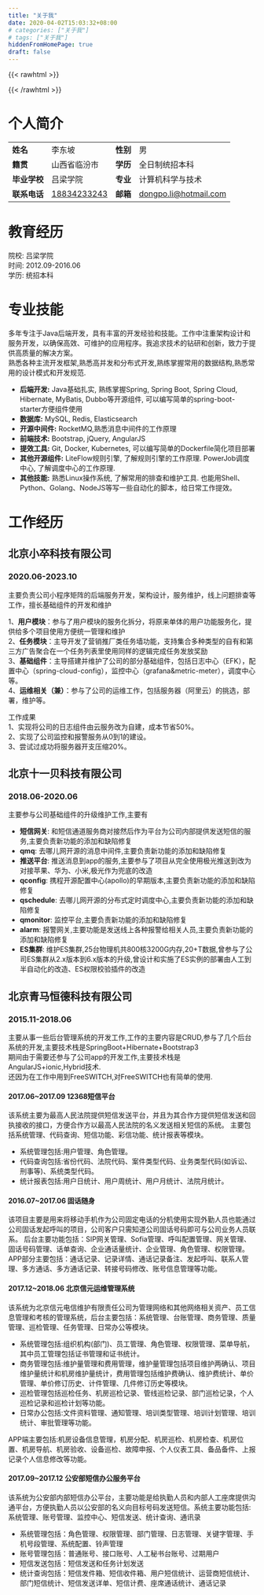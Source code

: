 ```yaml
---
title: "关于我"
date: 2020-04-02T15:03:32+08:00
# categories: ["关于我"]
# tags: ["关于我"]
hiddenFromHomePage: true
draft: false
---
```


{{< rawhtml >}}
<!-- Shortcodes -->
<style>

    header.header {
        display: none;
    }
    header.post-header {
        display: none;
    }
    .footer {
        display: none;
    }

</style>
{{< /rawhtml >}}




<!-- 找工作了,简历附上 -->
<!--more-->

# 个人简介

|    |    |    |    |
| --- | --- | --- | --- |
| **姓名** | 李东坡 | **性别** | 男 |
| **籍贯** | 山西省临汾市 | **学历** | 全日制统招本科 |
| **毕业学校** | 吕梁学院 | **专业** | 计算机科学与技术 |
| **联系电话** | [18834233243](tel:18834233243) | **邮箱** | [dongpo.li@hotmail.com](mailto:dongpo.li@hotmail.com) |

# 教育经历
院校: 吕梁学院  
时间: 2012.09-2016.06  
学历: 统招本科  


# 专业技能

多年专注于Java后端开发，具有丰富的开发经验和技能。工作中注重架构设计和服务开发，以确保高效、可维护的应用程序。我追求技术的钻研和创新，致力于提供高质量的解决方案。  
熟悉各种主流开发框架,熟悉高并发和分布式开发,熟练掌握常用的数据结构,熟悉常用的设计模式和开发规范.

- **后端开发:** Java基础扎实, 熟练掌握Spring, Spring Boot, Spring Cloud, Hibernate, MyBatis, Dubbo等开源组件, 可以编写简单的spring-boot-starter方便组件使用
- **数据库:** MySQL, Redis, Elasticsearch
- **开源中间件:** RocketMQ,熟悉消息中间件的工作原理
- **前端技术:** Bootstrap, jQuery, AngularJS
- **提效工具:** Git, Docker, Kubernetes, 可以编写简单的Dockerfile简化项目部署
- **其他开源组件:** LiteFlow规则引擎, 了解规则引擎的工作原理. PowerJob调度中心, 了解调度中心的工作原理. 
- **其他技能:** 熟悉Linux操作系统, 了解常用的排查和维护工具. 也能用Shell、Python、Golang、NodeJS等写一些自动化的脚本，给日常工作提效。


# 工作经历

## 北京小卒科技有限公司

### 2020.06-2023.10
主要负责公司小程序矩阵的后端服务开发，架构设计，服务维护，线上问题排查等工作，擅长基础组件的开发和维护  

1、**用户模块**：参与了用户模块的服务化拆分，将原来单体的用户功能服务化，提供给多个项目使用方便统一管理和维护  
2、**任务模块**：主导开发了营销推厂类任务墙功能，支持集合多种类型的自有和第三方广告聚合在一个任务列表里使用同样的逻辑完成任务发放奖励  
3、**基础组件**：主导搭建并维护了公司的部分基础组件，包括日志中心（EFK），配置中心（spring-cloud-config），监控中心（grafana&metric-meter），调度中心等。  
4、**运维相关（兼）**：参与了公司的运维工作，包括服务器（阿里云）的挑选，部署，维护等。  


工作成果  
1、实现将公司的日志组件由云服务改为自建，成本节省50%。  
2、实现了公司监控和报警服务从0到1的建设。  
3、尝试过成功将服务器开支压缩20%。  

## 北京十一贝科技有限公司

### 2018.06-2020.06
主要参与公司基础组件的升级维护工作,主要有

- **短信网关**: 和短信通道服务商对接然后作为平台为公司内部提供发送短信的服务,主要负责新功能的添加和缺陷修复
- **qmq**: 去哪儿网开源的消息中间件,主要负责新功能的添加和缺陷修复
- **推送平台**: 推送消息到app的服务,主要参与了项目从完全使用极光推送到改为对接苹果、华为、小米,极光作为兜底的改造
- **qconfig**: 携程开源配置中心(apollo)的早期版本,主要负责新功能的添加和缺陷修复
- **qschedule**: 去哪儿网开源的分布式定时调度中心,主要负责新功能的添加和缺陷修复
- **qmonitor**: 监控平台,主要负责新功能的添加和缺陷修复
- **alarm**: 报警网关,主要功能是发送线上各种报警给相关人员,主要负责新功能的添加和缺陷修复
- **ES集群**: 维护ES集群,25台物理机共800核3200G内存,20+T数据,曾参与了公司ES集群从2.x版本到6.x版本的升级,曾设计和实施了ES实例的部署由人工到半自动化的改造、ES权限校验插件的改造


## 北京青马恒德科技有限公司

### 2015.11-2018.06
主要从事一些后台管理系统的开发工作,工作的主要内容是CRUD,参与了几个后台系统的开发,主要技术栈是SpringBoot+Hibernate+Bootstrap3  
期间由于需要还参与了公司app的开发工作,主要技术栈是AngularJS+ionic,Hybrid技术.  
还因为在工作中用到FreeSWITCH,对FreeSWITCH也有简单的使用.

#### 2017.06~2017.09    12368短信平台
该系统主要为最高人民法院提供短信发送平台，并且为其合作方提供短信发送和回执接收的接口，方便合作方以最高人民法院的名义发送相关短信的系统。
主要包括系统管理、代码查询、短信功能、彩信功能、统计报表等模块。
- 系统管理包括:用户管理、角色管理。
- 代码查询包括:省份代码、法院代码、案件类型代码、业务类型代码(如诉讼、刑事等)、系统类型代码。
- 统计报表包括:用户日统计、用户周统计、用户月统计、法院月统计。

#### 2016.07~2017.06    固话随身
该项目主要是用来将移动手机作为公司固定电话的分机使用实现外勤人员也能通过公司固话发起呼叫的项目，公司客户只需知道公司固话号码即可与公司业务人员联系。
后台主要功能包括：SIP网关管理、Sofia管理、呼叫配置管理、网关管理、固话号码管理、话单查询、企业通话量统计、企业管理、角色管理、权限管理。
APP部分主要包括：通话记录、记录详情、通话记录备注、发起呼叫、联系人管理、多方通话、多方通话记录、转接号码修改、账号信息管理等功能。



#### 2017.12~2018.06    北京信元运维管理系统
该系统为北京信元电信维护有限责任公司为管理网络和其他网络相关资产、员工信息管理和考核的管理系统，后台主要包括：系统管理、台账管理、商务管理、质量管理、巡检管理、任务管理、日常办公等模块。
- 系统管理包括:组织机构(部门)、员工管理、角色管理、权限管理、菜单导航，其中员工管理包括证书管理和证书统计。
- 商务管理包括:维护量管理和费用管理，维护量管理包括项目维护两确认、项目维护量统计和机房维护量统计，费用管理包括维护费确认、维护费统计、单价管理、单价修订历史、计件管理、几件修订历史等模块。
- 巡检管理包括巡检任务、机房巡检记录、管线巡检记录、部门巡检记录，个人巡检记录和巡检计划等功能。
- 日常办公包括:文件资料管理、通知管理、培训类型管理、培训计划管理、培训统计、审批管理等功能。

APP端主要包括:机房设备信息管理，机房分配、机房巡检、机房检查、机房位置、机房导航、机房验收、设备巡检、故障申报、个人仪表工具、备品备件、上报记录个人信息修改等功能。

#### 2017.09~2017.12    公安部短信办公服务平台
该系统为公安部内部短信办公平台，主要功能是给执勤人员和内部人工座席提供沟通平台，方便执勤人员以公安部的名义向目标号码发送短信。系统主要功能包括: 系统管理、账号管理、监控中心、短信发送、统计查询、通讯录
- 系统管理包括：角色管理、权限管理、部门管理、日志管理、关键字管理、手机号段管理、系统配置、铃声管理
- 账号管理包括：普通账号、接口账号、人工秘书台账号、过期用户
- 短信发送包括：短信发送和任务计划发送
- 统计查询包括：短信发件箱、短信收件箱、用户短信统计、运营商短信统计、部门短信统计、短信发送详单、短信计费、座席通话统计、通话记录

<!-- # 期望职位
高级Java开发工程师 -->
